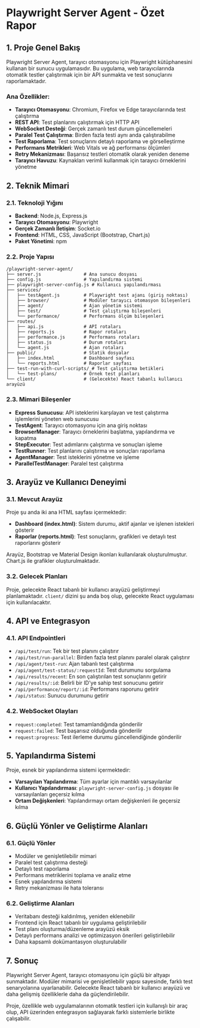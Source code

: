 # Playwright Server Agent - Özet Rapor

## 1. Proje Genel Bakış

Playwright Server Agent, tarayıcı otomasyonu için Playwright kütüphanesini kullanan bir sunucu uygulamasıdır. Bu uygulama, web tarayıcılarında otomatik testler çalıştırmak için bir API sunmakta ve test sonuçlarını raporlamaktadır.

### Ana Özellikler:

- **Tarayıcı Otomasyonu**: Chromium, Firefox ve Edge tarayıcılarında test çalıştırma
- **REST API**: Test planlarını çalıştırmak için HTTP API
- **WebSocket Desteği**: Gerçek zamanlı test durum güncellemeleri
- **Paralel Test Çalıştırma**: Birden fazla testi aynı anda çalıştırabilme
- **Test Raporlama**: Test sonuçlarını detaylı raporlama ve görselleştirme
- **Performans Metrikleri**: Web Vitals ve ağ performansı ölçümleri
- **Retry Mekanizması**: Başarısız testleri otomatik olarak yeniden deneme
- **Tarayıcı Havuzu**: Kaynakları verimli kullanmak için tarayıcı örneklerini yönetme

## 2. Teknik Mimari

### 2.1. Teknoloji Yığını

- **Backend**: Node.js, Express.js
- **Tarayıcı Otomasyonu**: Playwright
- **Gerçek Zamanlı İletişim**: Socket.io
- **Frontend**: HTML, CSS, JavaScript (Bootstrap, Chart.js)
- **Paket Yönetimi**: npm

### 2.2. Proje Yapısı

```
/playwright-server-agent/
├── server.js                # Ana sunucu dosyası
├── config.js                # Yapılandırma sistemi
├── playwright-server-config.js # Kullanıcı yapılandırması
├── services/
│   ├── testAgent.js         # Playwright test ajanı (giriş noktası)
│   ├── browser/             # Modüler tarayıcı otomasyon bileşenleri
│   ├── agent/               # Ajan yönetim sistemi
│   ├── test/                # Test çalıştırma bileşenleri
│   └── performance/         # Performans ölçüm bileşenleri
├── routes/
│   ├── api.js               # API rotaları
│   ├── reports.js           # Rapor rotaları
│   ├── performance.js       # Performans rotaları
│   ├── status.js            # Durum rotaları
│   └── agent.js             # Ajan rotaları
├── public/                  # Statik dosyalar
│   ├── index.html           # Dashboard sayfası
│   └── reports.html         # Raporlar sayfası
├── test-run-with-curl-scripts/ # Test çalıştırma betikleri
│   └── test-plans/          # Örnek test planları
└── client/                  # (Gelecekte) React tabanlı kullanıcı arayüzü
```

### 2.3. Mimari Bileşenler

- **Express Sunucusu**: API isteklerini karşılayan ve test çalıştırma işlemlerini yöneten web sunucusu
- **TestAgent**: Tarayıcı otomasyonu için ana giriş noktası
- **BrowserManager**: Tarayıcı örneklerini başlatma, yapılandırma ve kapatma
- **StepExecutor**: Test adımlarını çalıştırma ve sonuçları işleme
- **TestRunner**: Test planlarını çalıştırma ve sonuçları raporlama
- **AgentManager**: Test isteklerini yönetme ve işleme
- **ParallelTestManager**: Paralel test çalıştırma

## 3. Arayüz ve Kullanıcı Deneyimi

### 3.1. Mevcut Arayüz

Proje şu anda iki ana HTML sayfası içermektedir:

- **Dashboard (index.html)**: Sistem durumu, aktif ajanlar ve işlenen istekleri gösterir
- **Raporlar (reports.html)**: Test sonuçlarını, grafikleri ve detaylı test raporlarını gösterir

Arayüz, Bootstrap ve Material Design ikonları kullanılarak oluşturulmuştur. Chart.js ile grafikler oluşturulmaktadır.

### 3.2. Gelecek Planları

Proje, gelecekte React tabanlı bir kullanıcı arayüzü geliştirmeyi planlamaktadır. `client/` dizini şu anda boş olup, gelecekte React uygulaması için kullanılacaktır.

## 4. API ve Entegrasyon

### 4.1. API Endpointleri

- `/api/test/run`: Tek bir test planını çalıştırır
- `/api/test/run-parallel`: Birden fazla test planını paralel olarak çalıştırır
- `/api/agent/test-run`: Ajan tabanlı test çalıştırma
- `/api/agent/test-status/:requestId`: Test durumunu sorgulama
- `/api/results/recent`: En son çalıştırılan test sonuçlarını getirir
- `/api/results/:id`: Belirli bir ID'ye sahip test sonucunu getirir
- `/api/performance/report/:id`: Performans raporunu getirir
- `/api/status`: Sunucu durumunu getirir

### 4.2. WebSocket Olayları

- `request:completed`: Test tamamlandığında gönderilir
- `request:failed`: Test başarısız olduğunda gönderilir
- `request:progress`: Test ilerleme durumu güncellendiğinde gönderilir

## 5. Yapılandırma Sistemi

Proje, esnek bir yapılandırma sistemi içermektedir:

- **Varsayılan Yapılandırma**: Tüm ayarlar için mantıklı varsayılanlar
- **Kullanıcı Yapılandırması**: `playwright-server-config.js` dosyası ile varsayılanları geçersiz kılma
- **Ortam Değişkenleri**: Yapılandırmayı ortam değişkenleri ile geçersiz kılma

## 6. Güçlü Yönler ve Geliştirme Alanları

### 6.1. Güçlü Yönler

- Modüler ve genişletilebilir mimari
- Paralel test çalıştırma desteği
- Detaylı test raporlama
- Performans metriklerini toplama ve analiz etme
- Esnek yapılandırma sistemi
- Retry mekanizması ile hata toleransı

### 6.2. Geliştirme Alanları

- Veritabanı desteği kaldırılmış, yeniden eklenebilir
- Frontend için React tabanlı bir uygulama geliştirilebilir
- Test planı oluşturma/düzenleme arayüzü eksik
- Detaylı performans analizi ve optimizasyon önerileri geliştirilebilir
- Daha kapsamlı dokümantasyon oluşturulabilir

## 7. Sonuç

Playwright Server Agent, tarayıcı otomasyonu için güçlü bir altyapı sunmaktadır. Modüler mimarisi ve genişletilebilir yapısı sayesinde, farklı test senaryolarına uyarlanabilir. Gelecekte React tabanlı bir kullanıcı arayüzü ve daha gelişmiş özelliklerle daha da güçlendirilebilir.

Proje, özellikle web uygulamalarının otomatik testleri için kullanışlı bir araç olup, API üzerinden entegrasyon sağlayarak farklı sistemlerle birlikte çalışabilir.
